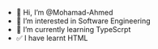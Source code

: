 - 👋 Hi, I’m @Mohamad-Ahmed
- 👀 I’m interested in Software Engineering
- 🌱 I’m currently learning TypeScrpt
- ✅ I have learnt HTML
